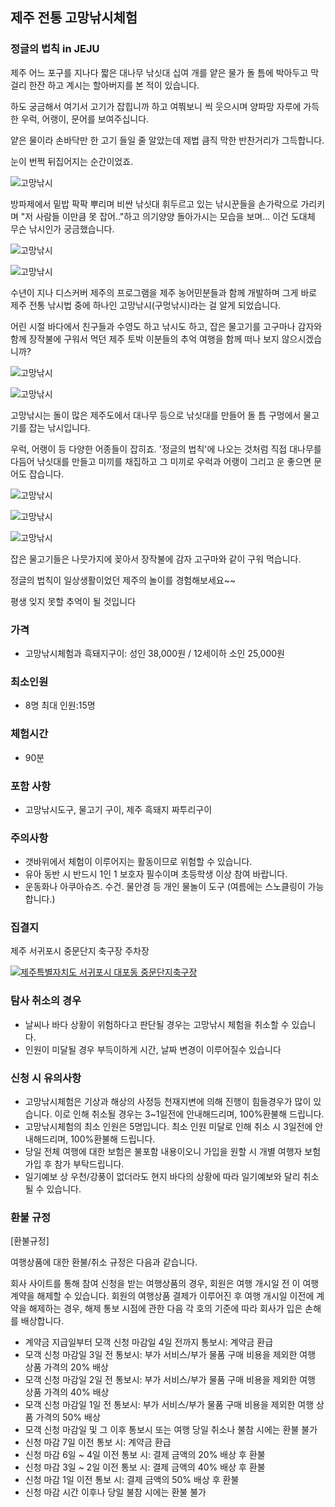 


## 제주 전통 고망낚시체험
### 정글의 법칙 in JEJU

제주 어느 포구를 지나다 짧은 대나무 낚싯대 십여 개를 얕은 물가 돌 틈에 박아두고 막걸리 한잔 하고 계시는 할아버지를 본 적이 있습니다. 

하도 궁금해서 여기서 고기가 잡힙니까 하고 여쭤보니 씩 웃으시며 양파망 자루에 가득한 우럭, 어랭이, 문어를 보여주십니다. 

얕은 물이라 손바닥만 한 고기 들일 줄 알았는데 제법 큼직 막한 반찬거리가 그득합니다. 


눈이 번쩍 뒤집어지는 순간이었죠.


![고망낚시](https://s5.postimg.org/g2x203hvb/gomang11.jpg#center)



방파제에서 밑밥 팍팍 뿌리며 비싼 낚싯대 휘두르고 있는 낚시꾼들을 손가락으로 가리키며 "저 사람들 이만큼 못 잡어.."하고 의기양양 돌아가시는 모습을 보며... 이건 도대체 무슨 낚시인가 궁금했습니다.
 
![고망낚시](https://s5.postimg.org/6rvmnfz1z/goman02.jpg#center)


![고망낚시](https://s5.postimg.org/pyidqem9j/gomang01.jpg#center)


수년이 지나 디스커버 제주의 프로그램을 제주 농어민분들과 함께 개발하며 그게 바로 제주 전통 낚시법 중에 하나인 고망낚시(구멍낚시)라는 걸 알게 되었습니다. 

어린 시절 바다에서 친구들과 수영도 하고 낚시도 하고, 잡은 물고기를 고구마나 감자와 함께 장작불에 구워서 먹던 제주 토박 이분들의 추억 여행을 함께 떠나 보지 않으시겠습니까?


![고망낚시](https://s5.postimg.org/nmq525b1z/gomang14.jpg#center)


![고망낚시](https://s5.postimg.org/qdtnjf86v/gomang04.jpg#center)

고망낚시는 돌이 많은 제주도에서 대나무 등으로 낚싯대를 만들어 돌 틈 구멍에서 물고기를 잡는 낚시입니다. 

우럭, 어랭이 등 다양한 어종들이 잡히죠. '정글의 법칙'에 나오는 것처럼 직접 대나무를 다듬어 낚싯대를 만들고 미끼를 채집하고 그 미끼로 우럭과 어랭이 그리고 운 좋으면 문어도 잡습니다.

![고망낚시](https://s5.postimg.org/svl600th3/gomang12.jpg#center)

![고망낚시](https://s5.postimg.org/imsou75fb/gomang13.jpg#center)

![고망낚시](https://s5.postimg.org/4sokvtbg7/gomang05.jpg#center)






잡은 물고기들은 나뭇가지에 꽂아서 장작불에 감자 고구마와 같이 구워 먹습니다. 

정글의 법칙이 일상생활이었던 제주의 놀이를 경험해보세요~~ 

평생 잊지 못할 추억이 될 것입니다




### 가격
- 고망낚시체험과 흑돼지구이: 성인 38,000원 / 12세이하 소인 25,000원
### 최소인원
- 8명 최대 인원:15명 
### 체험시간
- 90분 
### 포함 사항
- 고망낚시도구, 물고기 구이, 제주 흑돼지 짜투리구이
### 주의사항 
- 갯바위에서 체험이 이루어지는 활동이므로 위험할 수 있습니다. 
- 유아 동반 시 반드시 1인 1 보호자 필수이며 초등학생 이상 참여 바랍니다. 
- 운동화나 아쿠아슈즈. 수건. 물안경 등 개인 물놀이 도구 (여름에는 스노클링이 가능합니다.) 

### 집결지
제주 서귀포시 중문단지 축구장 주차장

[![제주특별자치도 서귀포시 대포동 중문단지축구장](https://ssl.map.naver.com/staticmap/image?version=1.1&crs=EPSG:4326&caller=mw_map&center=126.4330782,33.2347646&level=10&markers=type,default2,126.4330782,33.2347646&baselayer=default&w=565&h=308)](https://m.map.naver.com/search2/site.nhn?query=%EC%A4%91%EB%AC%B8%EB%8B%A8%EC%A7%80%EC%B6%95%EA%B5%AC%EC%9E%A5&sm=hty&code=17059727)


### 탐사 취소의 경우
* 날씨나 바다 상황이 위험하다고 판단될 경우는 고망낚시 체험을 취소할 수 있습니다.
* 인원이 미달될 경우 부득이하게 시간, 날짜 변경이 이루어질수 있습니다

### 신청 시 유의사항
- 고망낚시체험은 기상과 해상의 사정등 천재지변에 의해 진행이 힘들경우가 많이 있습니다.
이로 인해 취소될 경우는 3~1일전에 안내해드리며, 100%환불해 드립니다.
- 고망낚시체험의 최소 인원은 5명입니다. 최소 인원 미달로 인해 취소 시 3일전에 안내해드리며, 100%환불해 드립니다.
- 당일 전체 여행에 대한 보험은 불포함 내용이오니 가입을 원할 시 개별 여행자 보험 가입 후 참가 부탁드립니다.
- 일기예보 상 우천/강풍이 없더라도 현지 바다의 상황에 따라 일기예보와 달리 취소될 수 있습니다.

### 환불 규정
[환불규정]

여행상품에 대한 환불/취소 규정은 다음과 같습니다.

회사 사이트를 통해 참여 신청을 받는 여행상품의 경우, 회원은 여행 개시일 전 이 여행 계약을 해제할 수 있습니다. 회원의 여행상품 결제가 이루어진 후 여행 개시일 이전에 계약을 해제하는 경우, 해제 통보 시점에 관한 다음 각 호의 기준에 따라 회사가 입은 손해를 배상합니다.

* 계약금 지급일부터 모객 신청 마감일 4일 전까지 통보시: 계약금 환급
* 모객 신청 마감일 3일 전 통보시: 부가 서비스/부가 물품 구매 비용을 제외한 여행 상품 가격의 20% 배상
* 모객 신청 마감일 2일 전 통보시: 부가 서비스/부가 물품 구매 비용을 제외한 여행 상품 가격의 40% 배상
* 모객 신청 마감일 1일 전 통보시: 부가 서비스/부가 물품 구매 비용을 제외한 여행 상품 가격의 50% 배상
* 모객 신청 마감일 및 그 이후 통보시 또는 여행 당일 취소나 불참 시에는 환불 불가
* 신청 마감 7일 이전 통보 시: 계약금 환급 
* 신청 마감 6일 ~ 4일 이전 통보 시: 결제 금액의 20% 배상 후 환불 
* 신청 마감 3일 ~ 2일 이전 통보 시: 결제 금액의 40% 배상 후 환불 
* 신청 마감 1일 이전 통보 시: 결제 금액의 50% 배상 후 환불 
* 신청 마감 시간 이후나 당일 불참 시에는 환불 불가 

